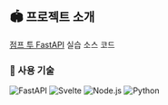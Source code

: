 ## 🏟 프로젝트 소개

<a href="https://wikidocs.net/book/8531">점프 투 FastAPI</a> 실습 소스 코드

### 🔨 사용 기술

![FastAPI](https://img.shields.io/badge/FastAPI-009688?style=flat-square&logo=fastapi&logoColor=white)
![Svelte](https://img.shields.io/badge/Svelte-FF3E00?style=flat-square&logo=svelte&logoColor=white)
![Node.js](https://img.shields.io/badge/Node.js-339933?style=flat-square&logo=nodedotjs&logoColor=white)
![Python](https://img.shields.io/badge/Python-3776AB?style=flat-square&logo=python&logoColor=white)
